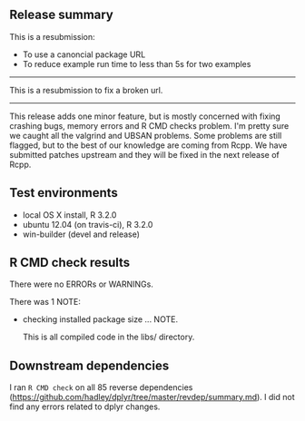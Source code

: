 ## Release summary

This is a resubmission:

* To use a canoncial package URL
* To reduce example run time to less than 5s for two examples

---

This is a resubmission to fix a broken url.

---

This release adds one minor feature, but is mostly concerned with fixing crashing bugs, memory errors and R CMD checks problem.  I'm pretty sure we caught all the valgrind and UBSAN problems. Some problems are still flagged, but to the best of our knowledge are coming from Rcpp. We have submitted patches upstream and they will be fixed in the next release of Rcpp.

## Test environments

* local OS X install, R 3.2.0
* ubuntu 12.04 (on travis-ci), R 3.2.0
* win-builder (devel and release)

## R CMD check results

There were no ERRORs or WARNINGs. 

There was 1 NOTE:

* checking installed package size ... NOTE. 

  This is all compiled code in the libs/ directory.

## Downstream dependencies

I ran `R CMD check` on all 85 reverse dependencies (https://github.com/hadley/dplyr/tree/master/revdep/summary.md). 
I did not find any errors related to dplyr changes.

